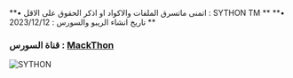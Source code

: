 

**• اتمنى ماتسرق الملفات والاكواد او اذكر الحقوق على الاقل : SYTHON TM  **
**• تاريخ انشاء الريبو والسورس : 2023/12/12  **   
###     قناة السورس : [MackThon](https://t.me/MackThon) ###




![SYTHON](https://telegra.ph/file/b2118819437797b5300a6.png)
